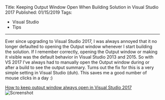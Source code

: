Title: Keeping Output Window Open When Building Solution in Visual Studio 2017
Published: 01/15/2019
Tags:
   - Visual Studio
   - Tips
---
Ever since upgrading to Visual Studio 2017, I was always annoyed that it no longer defaulted to opening the Output window whenever I start building the solution. If I remember correctly, opening the Output window or making it visible was the default behavior in Visual Studio 2013 and 2015. So with VS 2017 I've always had to manually open the Output window during or after a build to see the output summary. Turns out the fix for this is a very simple setting in Visual Studio (duh). This saves me a good number of mouse clicks in a day :)

[How to keep output window always open in Visual Studio 2017](https://stackoverflow.com/a/44947876/5041911)
![Screenshot](https://i.stack.imgur.com/ExpLI.png "Screenshot")